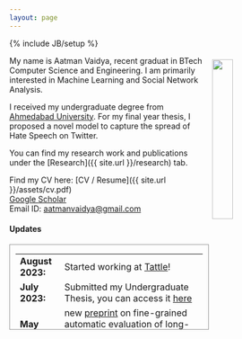 ```yaml
---
layout: page
---
```

{% include JB/setup %}

<img style="float: right; width: 27%; padding: 6px;" src=" {{ site.url }}/assets/profle.jpg">

My name is Aatman Vaidya, recent graduat in BTech Computer Science and Engineering. I am primarily interested in Machine Learning and Social Network Analysis. 

I received my undergraduate degree from [Ahmedabad University](https://ahduni.edu.in/). For my final year thesis, I proposed a novel model to capture the spread of Hate Speech on Twitter. 

You can find my research work and publications under the [Research]({{ site.url }}/research) tab.

Find my CV here: [CV / Resume]({{ site.url }}/assets/cv.pdf)<br>[Google Scholar](https://scholar.google.com/citations?user=2lFWVlgAAAAJ&hl=en)<br>
Email ID: [aatmanvaidya@gmail.com](mailto:aatmanvaidya@gmail.com)

#### Updates

<div style="height:150px;overflow:auto; border:1px solid #999; padding-left: 0.7em; padding-right: 0.7em">
<table>
<col width="100px">
<col width="650px">
<tr><td><b>August <br>2023:</b></td><td>Started working at <a href="https://tattle.co.in/">Tattle</a>!</td></tr>
<tr><td><b>July 2023:</b></td><td>Submitted my Undergraduate Thesis, you can access it <a href="">here</a></td></tr>
<tr><td><b>May 2023:</b></td><td>new <a href="https://arxiv.org/abs/2305.14251">preprint</a> on fine-grained automatic evaluation of long-form text generation. Check out our <a href="https://pypi.org/project/factscore">PIP package</a> too!</td></tr>